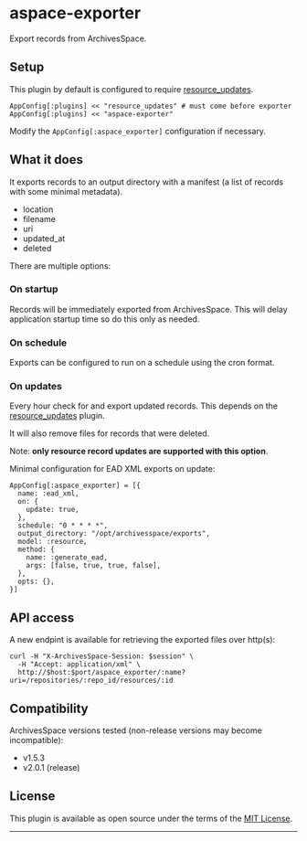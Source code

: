 # aspace-exporter

Export records from ArchivesSpace.

## Setup

This plugin by default is configured to require [resource_updates](https://github.com/lyrasis/resource_updates).

```
AppConfig[:plugins] << "resource_updates" # must come before exporter
AppConfig[:plugins] << "aspace-exporter"
```

Modify the `AppConfig[:aspace_exporter]` configuration if necessary.

## What it does

It exports records to an output directory with a manifest (a list of records with
some minimal metadata).

- location
- filename
- uri
- updated_at
- deleted

There are multiple options:

### On startup

Records will be immediately exported from ArchivesSpace. This will
delay application startup time so do this only as needed.

### On schedule

Exports can be configured to run on a schedule using the cron format.

### On updates

Every hour check for and export updated records. This depends on the
[resource_updates](https://github.com/lyrasis/resource_updates) plugin.

It will also remove files for records that were deleted.

Note: __only resource record updates are supported with this option__.

Minimal configuration for EAD XML exports on update:

```
AppConfig[:aspace_exporter] = [{
  name: :ead_xml,
  on: {
    update: true,
  },
  schedule: "0 * * * *",
  output_directory: "/opt/archivesspace/exports",
  model: :resource,
  method: {
    name: :generate_ead,
    args: [false, true, true, false],
  },
  opts: {},
}]
```

## API access

A new endpint is available for retrieving the exported files over http(s):

```
curl -H "X-ArchivesSpace-Session: $session" \
  -H "Accept: application/xml" \
  http://$host:$port/aspace_exporter/:name?uri=/repositories/:repo_id/resources/:id
```

## Compatibility

ArchivesSpace versions tested (non-release versions may become incompatible):

- v1.5.3
- v2.0.1 (release)

## License

This plugin is available as open source under the terms of the
[MIT License](http://opensource.org/licenses/MIT).

---
